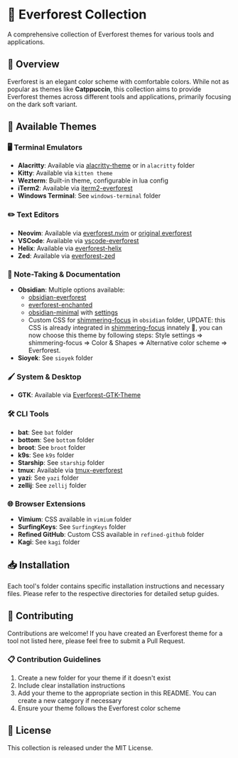 # 🌲 Everforest Collection

A comprehensive collection of Everforest themes for various tools and applications.

## 🎯 Overview

Everforest is an elegant color scheme with comfortable colors. While not as popular as themes like **Catppuccin**, this collection aims to provide Everforest themes across different tools and applications, primarily focusing on the dark soft variant.

## 🎨 Available Themes

### 🖥️ Terminal Emulators

- **Alacritty**: Available via [alacritty-theme](https://github.com/alacritty/alacritty-theme) or in `alacritty` folder
- **Kitty**: Available via `kitten theme`
- **Wezterm**: Built-in theme, configurable in lua config
- **iTerm2**: Available via [iterm2-everforest](https://github.com/icewind/everforest.iterm2)
- **Windows Terminal**: See `windows-terminal` folder

### ✏️ Text Editors

- **Neovim**: Available via [everforest.nvim](https://github.com/neanias/everforest-nvim) or [original everforest](https://github.com/sainnhe/everforest)
- **VSCode**: Available via [vscode-everforest](https://github.com/sainnhe/everforest-vscode)
- **Helix**: Available via [everforest-helix](https://github.com/CptPotato/helix-themes/tree/main/palettes/everforest)
- **Zed**: Available via [everforest-zed](https://github.com/ThomasAlban/everforest-zed)

### 📝 Note-Taking & Documentation

- **Obsidian**: Multiple options available:
  - [obsidian-everforest](https://github.com/0xGlitchbyte/obsidian_everforest)
  - [everforest-enchanted](https://github.com/FireIsGood/obsidian-everforest-enchanted)
  - [obsidian-minimal](https://github.com/kepano/obsidian-minimal) with [settings](https://github.com/kepano/obsidian-minimal-settings)
  - Custom CSS for [shimmering-focus](https://github.com/chrisgrieser/shimmering-focus) in `obsidian` folder, UPDATE: this CSS is already integrated in [shimmering-focus](https://github.com/chrisgrieser/shimmering-focus) innately 🍻, you can now choose this theme by following steps: Style settings => shimmering-focus => Color & Shapes => Alternative color scheme => Everforest.
- **Sioyek**: See `sioyek` folder

### 🖌️ System & Desktop

- **GTK**: Available via [Everforest-GTK-Theme](https://github.com/Fausto-Korpsvart/Everforest-GTK-Theme)

### 🛠️ CLI Tools

- **bat**: See `bat` folder
- **bottom**: See `bottom` folder
- **broot**: See `broot` folder
- **k9s**: See `k9s` folder
- **Starship**: See `starship` folder
- **tmux**: Available via [tmux-everforest](https://github.com/TanglingTreats/tmux-everforest)
- **yazi**: See `yazi` folder
- **zellij**: See `zellij` folder

### 🌐 Browser Extensions

- **Vimium**: CSS available in `vimium` folder
- **SurfingKeys**: See `SurfingKeys` folder
- **Refined GitHub**: Custom CSS available in `refined-github` folder
- **Kagi**: See `kagi` folder

## 📥 Installation

Each tool's folder contains specific installation instructions and necessary files. Please refer to the respective directories for detailed setup guides.

## 🤝 Contributing

Contributions are welcome! If you have created an Everforest theme for a tool not listed here, please feel free to submit a Pull Request.

### 📋 Contribution Guidelines

1. Create a new folder for your theme if it doesn't exist
2. Include clear installation instructions
3. Add your theme to the appropriate section in this README. You can create a new category if necessary
4. Ensure your theme follows the Everforest color scheme

## 📄 License

This collection is released under the MIT License.

